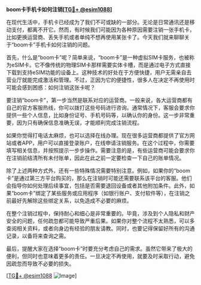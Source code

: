 **boom卡手机卡如何注销[[TG💪+ @esim1088](https://t.me/s/esim1088)]**

在现代生活中，手机卡已经成为了我们不可或缺的一部分。无论是日常通讯还是移动支付，都离不开它。然而，有时候我们可能因为各种原因需要注销一张手机卡，比如更换运营商、丢失手机或者单纯不想再使用某张卡了。今天我们就来聊聊关于“boom卡”手机卡如何注销的问题。

首先，什么是“boom卡”呢？简单来说，“boom卡”是一种虚拟SIM卡服务，也被称为eSIM卡。它不像传统的物理SIM卡那样需要实体卡槽，而是通过电子方式直接下载到支持eSIM功能的设备上。这种技术的好处在于方便快捷，用户无需亲自去营业厅就能完成激活和管理。不过，正因为它的便捷性，很多人在决定不再使用时可能会感到困惑：如何注销这张卡呢？

要注销“boom卡”，第一步当然是联系对应的运营商。一般来说，各大运营商都有自己的官方客服热线，你可以拨打这些号码进行咨询。通常情况下，客服会要求你提供一些个人信息，比如身份证号、手机号码等，以确认你的身份。这一步非常重要，因为只有确保信息准确无误，才能顺利完成注销流程。

如果你觉得打电话太麻烦，也可以选择在线办理。现在很多运营商都提供了官方网站或者APP，用户可以直接登录账户，在线申请注销服务。在这个过程中，你需要填写相关信息，并按照提示一步步操作。需要注意的是，有些运营商可能会要求你在注销前结清所有未付账单，因此在此之前一定要检查一下自己的账单情况。

除了上述两种方式外，还有一些特殊情况需要特别注意。例如，如果你的“boom卡”是通过第三方平台购买的，那么在注销时可能还需要联系该平台的客服。他们会指导你如何处理后续事宜，包括是否需要退回设备或者其他附加条件。此外，如果“boom卡”绑定了某些服务或应用程序（如银行账户、支付软件等），在注销之前最好先解除这些绑定关系，以免造成不必要的麻烦。

在整个注销过程中，保持耐心和细心是非常重要的。毕竟，涉及到个人隐私和财产安全的问题，任何疏忽都可能导致严重后果。如果你对整个流程不太熟悉，可以多查阅相关资料，或者向身边有经验的朋友请教。同时，也要记得保留好所有的沟通记录，以备将来查询之需。

最后，提醒大家在选择“boom卡”时要充分考虑自己的需求。虽然它带来了极大的便利，但同时也意味着更多的责任。一旦决定不再使用，就要及时采取行动，避免因疏忽而导致不必要的损失。

[[TG💪+ @esim1088](https://t.me/s/esim1088) ![Image](https://i.postimg.cc/4NQfJmqS/Snipaste-2025-05-13-00-14-12.png)]